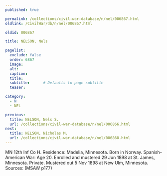 ```yaml
---
published: true

permalink: /collections/civil-war-database/n/nel/006867.html
oldlink: /CivilWar/db/n/nel/006867.html

oldid: 006867

title: NELSON, Nels

pagelist:
  exclude: false
  order: 6867
  image: 
  alt:
  caption:
  title:
  subtitle:      # Defaults to page subtitle
  teaser:

category: 
  - N 
  - NEL

previous:
  title: NELSON, Nels S.
  url: /collections/civil-war-database/n/nel/006866.html  
next:
  title: NELSON, Nicholas M.
  url: /collections/civil-war-database/n/nel/006868.html   
---
```

MN 12th Inf Co H. Residence: Madelia, Minnesota. Born in Norway. Spanish-American War: Age 20. Enrolled and mustered 29 Jun 1898 at St. James, Minnesota. Private. Mustered out 5 Nov 1898 at New Ulm, Minnesota. Sources: (MSAW p177)